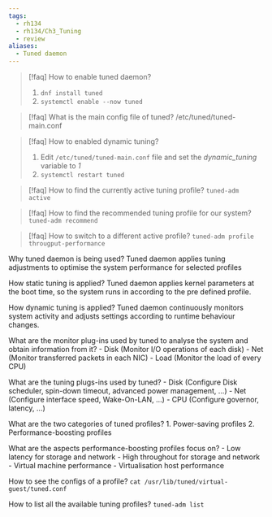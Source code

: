 ```yaml
---
tags:
  - rh134
  - rh134/Ch3_Tuning
  - review
aliases:
  - Tuned daemon
---
```

> [!faq] How to enable tuned daemon?
> 1. `dnf install tuned`
> 2. `systemctl enable --now tuned`

>[!faq] What is the main config file of tuned?
/etc/tuned/tuned-main.conf

 >[!faq] How to enabled dynamic tuning?
 >1. Edit `/etc/tuned/tuned-main.conf` file and set the *dynamic_tuning* variable to *1*
 >2. `systemctl restart tuned`

>[!faq] How to find the currently active tuning profile?
`tuned-adm active`

>[!faq] How to find the recommended tuning profile for our system?
>`tuned-adm recommend`

>[!faq] How to switch to a different active profile?
>`tuned-adm profile througput-performance`

Why tuned daemon is being used?
	Tuned daemon applies tuning adjustments to optimise the system performance for selected profiles

How static tuning is applied?
	Tuned daemon applies kernel parameters at the boot time, so the system runs in according to the pre defined profile.

How dynamic tuning is applied?
	Tuned daemon continuously monitors system activity and adjusts settings according to runtime behaviour changes.

What are the monitor plug-ins used by tuned to analyse the system and obtain information from it?
	- Disk (Monitor I/O operations of each disk)
	- Net (Monitor transferred packets in each NIC)
	- Load (Monitor the load of every CPU)

What are the tuning plugs-ins used by tuned?
	- Disk (Configure Disk scheduler, spin-down timeout, advanced power management, ...)
	- Net (Configure interface speed, Wake-On-LAN, ...)
	- CPU (Configure governor, latency, ...)
 
What are the two categories of tuned profiles?
	1. Power-saving profiles
	2. Performance-boosting profiles

What are the aspects performance-boosting profiles focus on?
	- Low latency for storage and network
	- High throughout for storage and network
	- Virtual machine performance
	- Virtualisation host performance

How to see the configs of a profile?
	`cat /usr/lib/tuned/virtual-guest/tuned.conf`

How to list all the available tuning profiles?
	`tuned-adm list`


